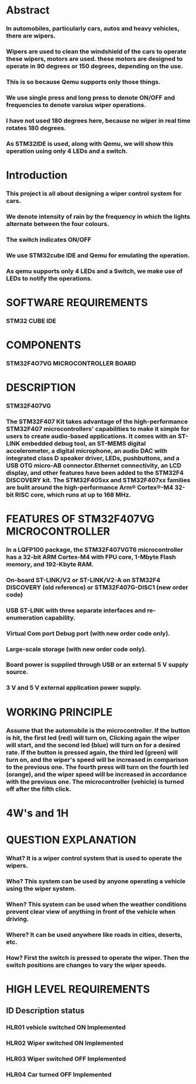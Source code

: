 # Abstract
### In automobiles, particularly cars, autos and heavy vehicles, there are wipers.
### Wipers are used to clean the windshield of the cars to operate these wipers, motors are used. these motors are designed to operate in 90 degrees or 150 degrees, depending on the use.
### This is so because Qemu supports only those things.
### We use single press and long press to denote ON/OFF and frequencies to denote varoius wiper operations.
### I have not used 180 degrees here, because no wiper in real time rotates 180 degrees.
### As STM32IDE is used, along with Qemu, we will show this operation using only 4 LEDs and a switch.
# Introduction
### This project is all about designing a wiper control system for cars.
### We denote intensity of rain by the frequency in which the lights alternate between the four colours.
### The switch indicates ON/OFF
### We use STM32cube IDE and Qemu for emulating the operation.
### As qemu supports only 4 LEDs and a Switch, we make use of LEDs to notify the operations.
# SOFTWARE REQUIREMENTS
### STM32 CUBE IDE
# COMPONENTS
### STM32F4O7VG MICROCONTROLLER BOARD
# DESCRIPTION
### STM32F407VG
### The STM32F407 Kit takes advantage of the high-performance STM32F407 microcontrollers' capabilities to make it simple for users to create audio-based applications. It comes with an ST-LINK embedded debug tool, an ST-MEMS digital accelerometer, a digital microphone, an audio DAC with integrated class D speaker driver, LEDs, pushbuttons, and a USB OTG micro-AB connector.Ethernet connectivity, an LCD display, and other features have been added to the STM32F4 DISCOVERY kit. The STM32F405xx and STM32F407xx families are built around the high-performance Arm® Cortex®-M4 32-bit RISC core, which runs at up to 168 MHz.
# FEATURES OF STM32F407VG MICROCONTROLLER
### In a LQFP100 package, the STM32F407VGT6 microcontroller has a 32-bit ARM Cortex-M4 with FPU core, 1-Mbyte Flash memory, and 192-Kbyte RAM.
### On-board ST-LINK/V2 or ST-LINK/V2-A on STM32F4 DISCOVERY (old reference) or STM32F407G-DISC1 (new order code)
### USB ST-LINK with three separate interfaces and re-enumeration capability.
### Virtual Com port Debug port (with new order code only).
### Large-scale storage (with new order code only).
### Board power is supplied through USB or an external 5 V supply source.
### 3 V and 5 V external application power supply.
# WORKING PRINCIPLE
### Assume that the automobile is the microcontroller. If the button is hit, the first led (red) will turn on, Clicking again  the wiper will start, and the second led (blue) will turn on for a desired rate. If the button is pressed again, the third led (green) will turn on, and the wiper's speed will be increased in comparison to the previous one. The fourth press will turn on the fourth led (orange), and the wiper speed will be increased in accordance with the previous one. The microcontroller (vehicle) is turned off after the fifth click.
# 4W's and 1H
# QUESTION EXPLANATION
### What? It is a wiper control system that is used to operate the wipers.
### Who? This system can be used by anyone operating a vehicle using the wiper system.
### When? This system can be used when the weather conditions prevent clear view of anything in front of the vehicle when driving.
### Where? It can be used anywhere like roads in cities, deserts, etc.
### How? First the switch is pressed to operate the wiper. Then the switch positions are changes to vary the wiper speeds.
# HIGH LEVEL REQUIREMENTS
## ID Description status
### HLR01 vehicle switched ON Implemented
### HLR02 Wiper switched ON Implemented
### HLR03 Wiper switched OFF Implemented
### HLR04 Car turned OFF Implemented

